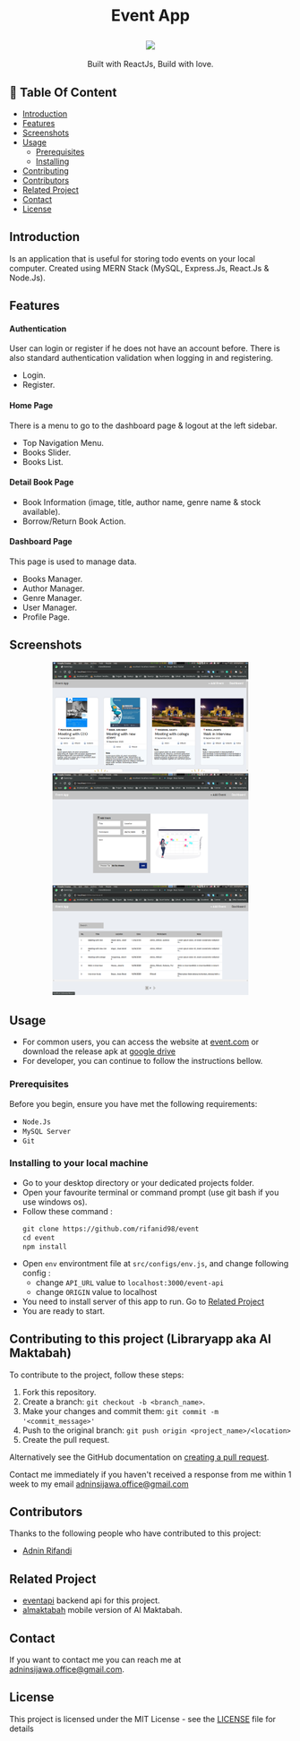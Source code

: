 # <p align="center">Event App</p>

<p align="center">
  <image src="https://reactnative.dev/img/tiny_logo.png" width="300" 
</p>
<p align="center">
  Built with ReactJs, Build with love.
</p>

## :memo: Table Of Content

-   [Introduction](#introduction)
-   [Features](#features)
-   [Screenshots](#screenshots)
-   [Usage](#usage)
    -   [Prerequisites](#prerequisites)
    -   [Installing](#installing-to-your-local-machine)
-   [Contributing](#contributing-to-this-project)
-   [Contributors](#contributors)
-   [Related Project](#related-project)
-   [Contact](#contact)
-   [License](#license)

## Introduction

Is an application that is useful for storing todo events on your local computer. Created using MERN Stack (MySQL, Express.Js, React.Js & Node.Js).

## Features

#### Authentication

User can login or register if he does not have an account before. There is also standard authentication validation when logging in and registering.

-   Login.
-   Register.

#### Home Page

There is a menu to go to the dashboard page & logout at the left sidebar.

-   Top Navigation Menu.
-   Books Slider.
-   Books List.

#### Detail Book Page

-   Book Information (image, title, author name, genre name & stock available).
-   Borrow/Return Book Action.

#### Dashboard Page

This page is used to manage data.

-   Books Manager.
-   Author Manager.
-   Genre Manager.
-   User Manager.
-   Profile Page.

## Screenshots

<div align="center">
    <img width="350" src="https://github.com/rifanid98/event/blob/master/screenshots/home.png">   
    <img width="350" src="https://github.com/rifanid98/event/blob/master/screenshots/add.png">
</div>
<div align="center">
    <img width="350" src="https://github.com/rifanid98/event/blob/master/screenshots/dashboard.png">
</div>

## Usage

-   For common users, you can access the website at [event.com]() or download the release apk at [google drive]()
-   For developer, you can continue to follow the instructions bellow.

### Prerequisites

Before you begin, ensure you have met the following requirements:

-   `Node.Js`
-   `MySQL Server`
-   `Git`

### Installing to your local machine

-   Go to your desktop directory or your dedicated projects folder.
-   Open your favourite terminal or command prompt (use git bash if you use windows os).
-   Follow these command :
    ```
    git clone https://github.com/rifanid98/event
    cd event
    npm install
    ```
-   Open `env` environtment file at `src/configs/env.js`, and change following config :
    -   change `API_URL` value to `localhost:3000/event-api`
    -   change `ORIGIN` value to localhost
-   You need to install server of this app to run. Go to [Related Project](#related-project)
-   You are ready to start.

## Contributing to this project (Libraryapp aka Al Maktabah)

To contribute to the project, follow these steps:

1. Fork this repository.
2. Create a branch: `git checkout -b <branch_name>`.
3. Make your changes and commit them: `git commit -m '<commit_message>'`
4. Push to the original branch: `git push origin <project_name>/<location>`
5. Create the pull request.

Alternatively see the GitHub documentation on [creating a pull request](https://help.github.com/en/github/collaborating-with-issues-and-pull-requests/creating-a-pull-request).

Contact me immediately if you haven't received a response from me within 1 week to my email [adninsijawa.office@gmail.com]()

## Contributors

Thanks to the following people who have contributed to this project:

-   [Adnin Rifandi](https://github.com/rifanid98)

## Related Project

-   [eventapi](https://github.com/rifanid98/eventapi) backend api for this project.
-   [almaktabah](https://github.com/rifanid98/almaktabah) mobile version of Al Maktabah.

## Contact

If you want to contact me you can reach me at <adninsijawa.office@gmail.com>.

## License

This project is licensed under the MIT License - see the [LICENSE](https://github.com/rifanid98/event/blob/master/LICENSE) file for details
